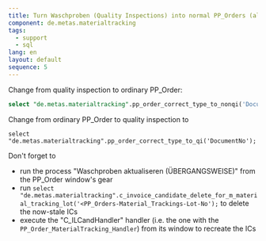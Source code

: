```yaml
---
title: Turn Waschproben (Quality Inspections) into normal PP_Orders (also works the other way round)
component: de.metas.materialtracking
tags: 
  - support
  - sql
lang: en
layout: default
sequence: 5
---
```


Change from quality inspection to ordinary PP_Order:

```sql
select "de.metas.materialtracking".pp_order_correct_type_to_nonqi('DocumentNo');
```
Change from ordinary PP_Order to quality inspection to

```
select "de.metas.materialtracking".pp_order_correct_type_to_qi('DocumentNo');
```

Don't forget to 
* run the process "Waschproben aktualiseren (ÜBERGANGSWEISE)" from the PP_Order window's gear
* run `select "de.metas.materialtracking".c_invoice_candidate_delete_for_m_material_tracking_lot('<PP_Orders-Material_Trackings-Lot-No');` to delete the now-stale ICs
* execute the "C_ILCandHandler" handler (i.e. the one with the `PP_Order_MaterialTracking_Handler`) from its window to recreate the ICs
